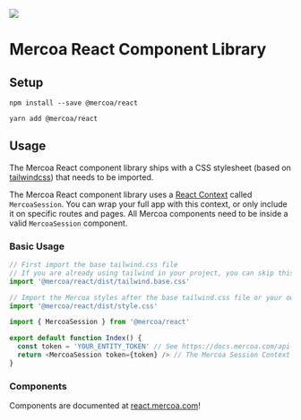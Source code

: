 [<img src="https://img.shields.io/npm/v/%40mercoa%2Freact">](https://www.npmjs.com/package/@mercoa/react)

# Mercoa React Component Library

## Setup

`npm install --save @mercoa/react`

`yarn add @mercoa/react`

## Usage

The Mercoa React component library ships with a CSS stylesheet (based on [tailwindcss](https://tailwindcss.com/)) that needs to be imported.

The Mercoa React component library uses a [React Context](https://legacy.reactjs.org/docs/context.html) called `MercoaSession`. You can wrap your full app with this context, or only include it on specific routes and pages. All Mercoa components need to be inside a valid `MercoaSession` component.

### Basic Usage

```javascript
// First import the base tailwind.css file
// If you are already using tailwind in your project, you can skip this step
import '@mercoa/react/dist/tailwind.base.css'

// Import the Mercoa styles after the base tailwind.css file or your own tailwind CSS
import '@mercoa/react/dist/style.css'

import { MercoaSession } from '@mercoa/react'

export default function Index() {
  const token = 'YOUR_ENTITY_TOKEN' // See https://docs.mercoa.com/api-reference/entity/user/generate-jwt-token
  return <MercoaSession token={token} /> // The Mercoa Session Context without any children will render the full entity portal
}
```

### Components

Components are documented at [react.mercoa.com](https://react.mercoa.com)!
